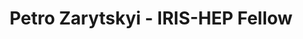---
layout: fellow
pagetype: fellow
shortname: PetroZarytskyi
permalink: /fellows/2023/PetroZarytskyi.html
fellow-name: Petro Zarytskyi
title: Petro Zarytskyi - IRIS-HEP Fellow
active: False
dates:
  start: 2023-07-03
  end: 2023-09-22
photo: /assets/images/team/fellows-2023/Petro-Zarytskyi.jpg
institution: Taras Shevchenko National University of Kyiv, Ukraine
e-mail: petro.zarytskyi@gmail.com
project_title: Optimizing reverse-mode automatic differentiation with advanced activity-analysis
project_goal: >
  The goal of this project is to modify Clad so that its output code in reverse mode doesn't include any unnecessary variables or computations. This will allow Clad to compute derivatives more efficiently.
mentors:
  - Vassil Vassilev (Princeton)
  - David Lange (Princeton)
proposal: /assets/pdf/fellows-2023/U015-proposal-Petro-Zarytskyi.pdf
presentation:
current_status:
github-username: PetroZarytskyi
---